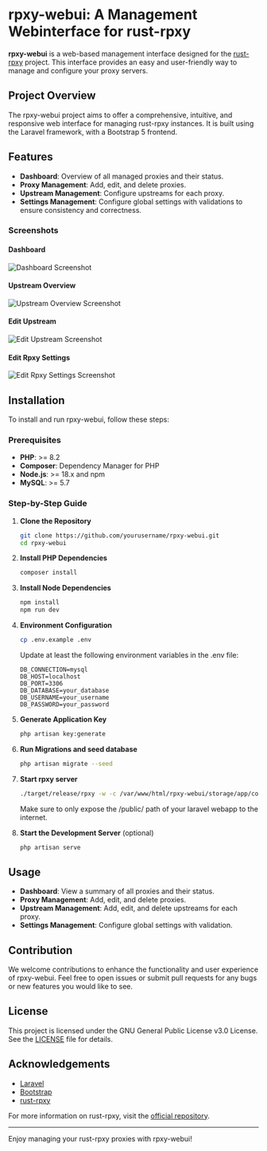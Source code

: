 # rpxy-webui: A Management Webinterface for rust-rpxy

**rpxy-webui** is a web-based management interface designed for the [rust-rpxy](https://github.com/junkurihara/rust-rpxy) project. This interface provides an easy and user-friendly way to manage and configure your proxy servers.

## Project Overview

The rpxy-webui project aims to offer a comprehensive, intuitive, and responsive web interface for managing rust-rpxy instances. It is built using the Laravel framework, with a Bootstrap 5 frontend.

## Features

- **Dashboard**: Overview of all managed proxies and their status.
- **Proxy Management**: Add, edit, and delete proxies.
- **Upstream Management**: Configure upstreams for each proxy.
- **Settings Management**: Configure global settings with validations to ensure consistency and correctness.

### Screenshots

#### Dashboard
![Dashboard Screenshot](https://github.com/Gamerboy59/rpxy-webui/assets/1812977/8ff9f855-f8e2-4fd8-93f2-a4f84d2d7b21)

#### Upstream Overview
![Upstream Overview Screenshot](https://github.com/Gamerboy59/rpxy-webui/assets/1812977/a8aea3a9-16c1-428f-9a1a-9845ba66071a)

#### Edit Upstream
![Edit Upstream Screenshot](https://github.com/Gamerboy59/rpxy-webui/assets/1812977/58738fc3-3f37-4769-ab1f-209aba490bb2)

#### Edit Rpxy Settings
![Edit Rpxy Settings Screenshot](https://github.com/Gamerboy59/rpxy-webui/assets/1812977/b7761df4-d045-4a20-b75c-6f6ecfb9cc7d)



## Installation

To install and run rpxy-webui, follow these steps:

### Prerequisites

- **PHP**: >= 8.2
- **Composer**: Dependency Manager for PHP
- **Node.js**: >= 18.x and npm
- **MySQL**: >= 5.7

### Step-by-Step Guide

1. **Clone the Repository**

   ```bash
   git clone https://github.com/yourusername/rpxy-webui.git
   cd rpxy-webui
   ```
2. **Install PHP Dependencies**
   ```bash
   composer install
   ```

3. **Install Node Dependencies**
   ```bash
   npm install
   npm run dev

   ```

4. **Environment Configuration**
   ```bash
   cp .env.example .env
   ```
   Update at least the following environment variables in the .env file:
   ```
   DB_CONNECTION=mysql
   DB_HOST=localhost
   DB_PORT=3306
   DB_DATABASE=your_database
   DB_USERNAME=your_username
   DB_PASSWORD=your_password

   ```

5. **Generate Application Key**
   ```bash
   php artisan key:generate
   ```

6. **Run Migrations and seed database**
   ```bash
   php artisan migrate --seed
   ```
   
7. **Start rpxy server**
   ```bash
   ./target/release/rpxy -w -c /var/www/html/rpxy-webui/storage/app/config.toml
   ```
   Make sure to only expose the /public/ path of your laravel webapp to the internet.

8. **Start the Development Server** (optional)
   ```bash
   php artisan serve
   ```

## Usage

- **Dashboard**: View a summary of all proxies and their status.
- **Proxy Management**: Add, edit, and delete proxies.
- **Upstream Management**: Add, edit, and delete upstreams for each proxy.
- **Settings Management**: Configure global settings with validation.

## Contribution

We welcome contributions to enhance the functionality and user experience of rpxy-webui. Feel free to open issues or submit pull requests for any bugs or new features you would like to see.

## License

This project is licensed under the GNU General Public License v3.0 License. See the [LICENSE](LICENSE) file for details.

## Acknowledgements

- [Laravel](https://laravel.com/)
- [Bootstrap](https://getbootstrap.com/)
- [rust-rpxy](https://github.com/junkurihara/rust-rpxy)

For more information on rust-rpxy, visit the [official repository](https://github.com/junkurihara/rust-rpxy).

---

Enjoy managing your rust-rpxy proxies with rpxy-webui!
